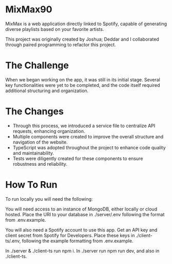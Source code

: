 # MixMax90
MixMax is a web application directly linked to Spotify, capable of generating diverse playlists based on your favorite artists.

This project was originally created by Joshua; Deddar and I collaborated through paired programming to refactor this project.

# The Challenge
When we began working on the app, it was still in its initial stage. Several key functionalities were yet to be completed, and the code itself required additional structuring and organization.

# The Changes
- Through this process, we introduced a service file to centralize API requests, enhancing organization.
- Multiple components were created to improve the overall structure and navigation of the website.
- TypeScript was adopted throughout the project to enhance code quality and maintainability.
- Tests were diligently created for these components to ensure robustness and reliability.

# How To Run
To run locally you will need the following:

You will need access to an instance of MongoDB, either locally or cloud hosted. Place the URI to your database in ./server/.env following the format from .env.example.

You will also need a Spotify account to use this app. Get an API key and client secret from Spotify for Developers. Place these keys in ./client-ts/.env, following the example formatting from .env.example.

In ./server & ./client-ts run npm i. In ./server run npm run dev, and also in ./client-ts.
